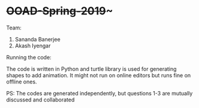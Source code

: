 # ~~~~~~~~OOAD-Spring-2019~~~~~~~~~

Team:

1. Sananda Banerjee
2. Akash Iyengar

Running the code:

The code is written in Python and turtle library is used for generating shapes to add animation. It might not run on online editors but runs fine on offline ones. 

PS: The codes are generated independently, but questions 1-3 are mutually discussed and collaborated
